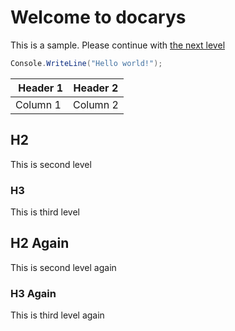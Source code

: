 # Welcome to docarys

This is a sample. Please continue with [the next level](./level1/index.md)

```csharp
Console.WriteLine("Hello world!");
```

| Header 1 | Header 2 |
| -------- | -------- |
| Column 1 | Column 2 |


## H2

This is second level

### H3

This is third level

## H2 Again

This is second level again

### H3 Again

This is third level again